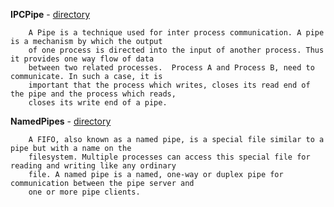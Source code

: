 **IPCPipe** - <a href = "https://github.com/abinashprabakar/Advanced-C/tree/main/IPC/IPCPipe">directory</a>

		A Pipe is a technique used for inter process communication. A pipe is a mechanism by which the output
		of one process is directed into the input of another process. Thus it provides one way flow of data
		between two related processes.  Process A and Process B, need to communicate. In such a case, it is
		important that the process which writes, closes its read end of the pipe and the process which reads,
		closes its write end of a pipe. 

**NamedPipes** - <a href = "https://github.com/abinashprabakar/Advanced-C/tree/main/IPC/NamedPipe">directory</a>

		A FIFO, also known as a named pipe, is a special file similar to a pipe but with a name on the
		filesystem. Multiple processes can access this special file for reading and writing like any ordinary
		file. A named pipe is a named, one-way or duplex pipe for communication between the pipe server and
		one or more pipe clients.
